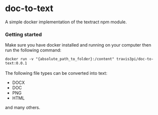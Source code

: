 <h1>doc-to-text</h1>
<p>A simple docker implementation of the textract npm module.</p>

<h3>Getting started</h3>
<p>Make sure you have docker installed and running on your computer then run the following command:</p>
<code>docker run -v "{absolute_path_to_folder}:/content" travis3pi/doc-to-text:0.0.1</code> 
<br>
<br>
The following file types can be converted into text:

<ul>
<li>DOCX</li>
<li>DOC</li>
<li>PNG</li>
<li>HTML</li>
</ul>
and many others.


